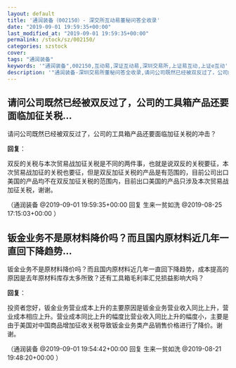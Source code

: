 ```yaml
---
layout: default
title: '通润装备（002150）- 深交所互动易董秘问答全收录'
date: "2019-09-01 19:59:35+00:00"
last_modified_at: "2019-09-01 19:59:35+00:00"
permalink: /stock/sz/002150/
categories: szstock
cover: 
tags: "通润装备"
keywords: '"通润装备",002150,互动易,深证互动易,深圳交易所,上证易互动,上证e互动'
description: '"通润装备-深圳交易所董秘问答全收录,请问公司既然已经被双反过了，公司的工具箱产品还要面临加征关税的冲击？"'
---
```


## 请问公司既然已经被双反过了，公司的工具箱产品还要面临加征关税...

请问公司既然已经被双反过了，公司的工具箱产品还要面临加征关税的冲击？

**回复**：

双反的关税与本次贸易战加征关税是不同的两件事，也就是说双反的关税要征，本次贸易战加征的关税也要征，但是双反加征关税的产品是有范围的，目前公司出口美国的产品均不在双反加征关税的范围内，目前出口美国的产品只涉及本次贸易战加征关税，谢谢。 

（通润装备  @2019-09-01 19:59:35+00:00 回复 生来一贫如洗  @2019-08-25 17:15:03+00:00 ）

## 钣金业务不是原材料降价吗？而且国内原材料近几年一直回下降趋势...

钣金业务不是原材料降价吗？而且国内原材料近几年一直回下降趋势，成本提高的原因是去年原材料库存太多所致？还有工具箱毛利率汇兑损益影响大吗？

**回复**：

投资者您好，钣金业务营业成本上升的主要原因是钣金业务营业收入同比上升，营业成本相应上升。营业成本同比上升的幅度比营业收入同比上升的幅度小，主要是由于美国对中国商品增加征收关税导致钣金业务类产品销售价格进行了降价。谢谢。 

（通润装备  @2019-09-01 19:54:42+00:00 回复 生来一贫如洗  @2019-08-21 19:48:20+00:00 ）

